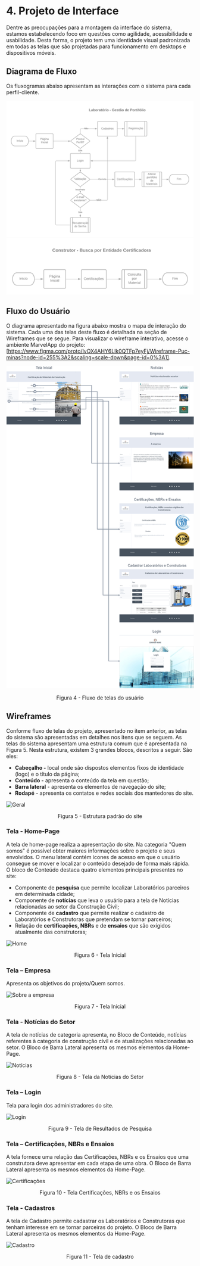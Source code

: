 #
# 4. Projeto de Interface

Dentre as preocupações para a montagem da interface do sistema, estamos estabelecendo foco em questões como agilidade, acessibilidade e usabilidade. Desta forma, o projeto tem uma identidade visual padronizada em todas as telas que são projetadas para funcionamento em desktops e dispositivos móveis.

## Diagrama de Fluxo

Os fluxogramas abaixo apresentam as interações com o sistema para cada perfil-cliente.

![Visão do Laboratório](img/fluxograma-lab.png)
![Visão do Construtor](img/fluxograma-engenheiro.png)

## Fluxo do Usuário

O diagrama apresentado na figura abaixo mostra o mapa de interação do sistema. Cada uma das telas deste fluxo é detalhada na seção de Wireframes que se segue. Para visualizar o wireframe interativo, acesse o ambiente MarvelApp do projeto: [https://www.figma.com/proto/lvOX4AHY6Llk0QTFp7eyFj/Wireframe-Puc-minas?node-id=255%3A2&scaling=scale-down&page-id=0%3A1].

![Fluxo do Usuario](img/flowmap.png)
<center>Figura 4 - Fluxo de telas do usuário</center>

## Wireframes

Conforme fluxo de telas do projeto, apresentado no item anterior, as telas do sistema são apresentadas em detalhes nos itens que se seguem. As telas do sistema apresentam uma estrutura comum que é apresentada na Figura 5. Nesta estrutura, existem 3 grandes blocos, descritos a seguir. São eles:

- **Cabeçalho -** local onde são dispostos elementos fixos de identidade (logo) e o título da página;
- **Conteúdo -** apresenta o conteúdo da tela em questão;
- **Barra lateral** - apresenta os elementos de navegação do site;
- **Rodapé** - apresenta os contatos e redes sociais dos mantedores do site.

![Geral](https://user-images.githubusercontent.com/82919386/135913414-d9b0f9d6-f002-410a-b183-d856b1ede1ef.png)
<center>Figura 5 - Estrutura padrão do site</center>


### Tela - Home-Page

A tela de home-page realiza a apresentação do site. Na categoria &quot;Quem somos&quot; é possível obter maiores informações sobre o projeto e seus envolvidos. O menu lateral contém ícones de acesso em que o usuário consegue se mover e localizar o conteúdo desejado de forma mais rápida. O bloco de Conteúdo destaca quatro elementos principais presentes no site:

- Componente de **pesquisa** que permite localizar Laboratórios parceiros em determinada cidade;
- Componente de **notícias** que leva o usuário para a tela de Notícias relacionadas ao setor da Construção Civil;
- Componente de **cadastro** que permite realizar o cadastro de Laboratórios e Construtoras que pretendam se tornar parceiros;
- Relação de **certificações, NBRs** e de **ensaios** que são exigidos atualmente das construtoras;

![Home](https://user-images.githubusercontent.com/82919386/135913541-4163462e-1676-4c73-8688-ea6c3408a6fd.png)
<center>Figura 6 - Tela Inicial </center>

### Tela – Empresa  

Apresenta os objetivos do projeto/Quem somos. 

![Sobre a empresa](https://user-images.githubusercontent.com/82919386/135913639-98ddf290-b382-4504-b689-f37458953697.png)
<center>Figura 7 - Tela Inicial </center>

### Tela - Notícias do Setor

A tela de notícias de categoria apresenta, no Bloco de Conteúdo, notícias referentes à categoria de construção civil e de atualizações relacionadas ao setor. O Bloco de Barra Lateral apresenta os mesmos elementos da Home-Page.

![Notícias](https://user-images.githubusercontent.com/82919386/135914000-729c5a02-4c0c-4b59-bd27-e8a3daec8768.png)
<center>Figura 8 - Tela da Notícias do Setor </center>

### Tela – Login 

Tela para login dos administradores do site. 

![Login](https://user-images.githubusercontent.com/82919386/135914060-7f485374-ac11-4387-96d6-028dcc802b2a.png)
<center>Figura 9 - Tela de Resultados de Pesquisa </center>

### Tela – Certificações, NBRs e Ensaios

A tela fornece uma relação das Certificações, NBRs e os Ensaios que uma construtora deve apresentar em cada etapa de uma obra. O Bloco de Barra Lateral apresenta os mesmos elementos da Home-Page.

![Certificações](https://user-images.githubusercontent.com/82919386/135914124-dc8c7bf8-ed5e-4b26-93be-c53bd69c98b4.png)
<center>Figura 10 - Tela Certificações, NBRs e os Ensaios </center>

### Tela - Cadastros

A tela de Cadastro permite cadastrar os Laboratórios e Construtoras que tenham interesse em se tornar parceiras do projeto. O Bloco de Barra Lateral apresenta os mesmos elementos da Home-Page.

![Cadastro](https://user-images.githubusercontent.com/82919386/135914192-473f2245-a91c-4380-a595-25adca784ca8.png)
<center>Figura 11 - Tela de cadastro </center>
